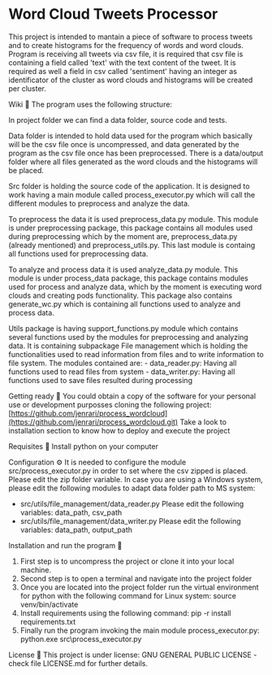 # Word Cloud Tweets Processor
This project is intended to mantain a piece of software to process tweets and to create histograms for the frequency of words and word clouds.
Program is receiving all tweets via csv file, it is required that csv file is containing a field called 'text' with the text content of the tweet. 
It is required as well a field in csv called 'sentiment' having an integer as identificator of the cluster as word clouds and histograms will be
created per cluster.

Wiki 📖
The program uses the following structure:

In project folder we can find a data folder, source code and tests.

Data folder is intended to hold data used for the program which basically will be the csv file once is uncompressed, and data generated by the program as the csv file once has been preprocessed.
There is a data/output folder where all files generated as the word clouds and the histograms will be placed.

Src folder is holding the source code of the application. 
It is designed to work having a main module called process_executor.py which will call the different modules to preprocess and analyze the data.

To preprocess the data it is used preprocess_data.py module. This module is under preprocessing package, this package contains all modules used during preprocessing which by the moment are, preprocess_data.py (already mentioned) and preprocess_utils.py. This last module is containg all functions used for preprocessing data.

To analyze and process data it is used analyze_data.py module. This module is under process_data package, this package contains modules used for process and analyze data, which by the moment is executing word clouds and creating pods functionality. This package also contains generate_wc.py which is containing all functions used to analyze and process data.

Utils package is having support_functions.py module which contains several functions used by the modules for preprocessing and analyzing data.
It is containing subpackage File management which is holding the functionalities used to read information from files and to write information to file system. The modules contained are: 
      - data_reader.py: Having all functions used to read files from system
      - data_writer.py: Having all functions used to save files resulted during processing


Getting ready 🚀
You could obtain a copy of the software for your personal use or development purposses cloning the following project: [https://github.com/jenrari/process_wordcloud](https://github.com/jenrari/process_wordcloud.git)
Take a look to installation section to know how to deploy and execute the project

Requisites 🔩
Install python on your computer


Configuration ⚙️
It is needed to configure the module src/process_executor.py in order to set where the csv zipped is placed. Please edit the zip folder variable.
In case you are using a Windows system, please edit the following modules to adapt data folder path to MS system:
- src/utils/file_management/data_reader.py
      Please edit the following variables: data_path, csv_path
- src/utils/file_management/data_writer.py
      Please edit the following variables: data_path, output_path


Installation and run the program 🔧
1. First step is to uncompress the project or clone it into your local machine.
2. Second step is to open a terminal and navigate into the project folder
3. Once you are located into the project folder run the virtual environment for python with the following command for Linux system: source venv/bin/activate
4. Install requirements using the following command: pip -r install requirements.txt
5. Finally run the program invoking the main module process_executor.py:
       python.exe src\process_executor.py


License 📄
This project is under license: GNU GENERAL PUBLIC LICENSE - check file LICENSE.md for further details.
